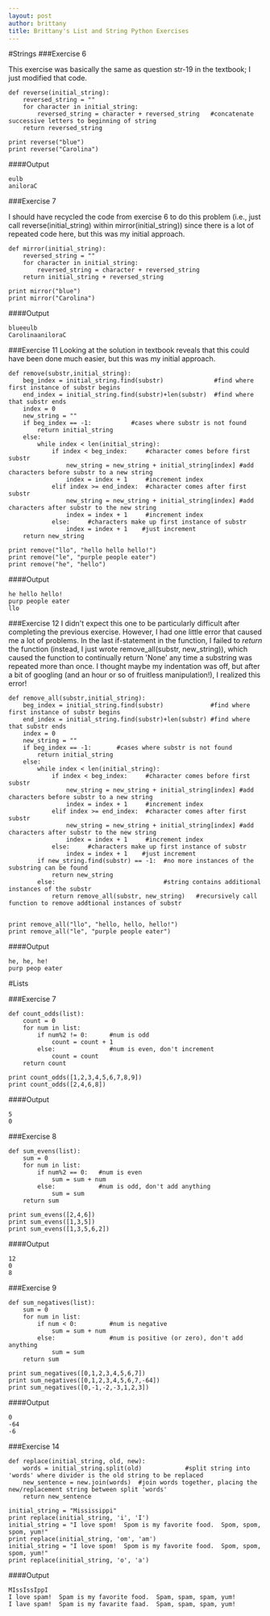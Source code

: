 ```yaml
---
layout: post
author: brittany
title: Brittany's List and String Python Exercises
---
```


#Strings
###Exercise 6

This exercise was basically the same as question str-19 in the textbook; I just modified that code.

```
def reverse(initial_string):
    reversed_string = ""
    for character in initial_string:
        reversed_string = character + reversed_string   #concatenate successive letters to beginning of string
    return reversed_string

print reverse("blue")
print reverse("Carolina")
```

####Output

```
eulb
aniloraC
```

###Exercise 7

I should have recycled the code from exercise 6 to do this problem (i.e., just call reverse(initial_string) within mirror(initial_string)) since there is a lot of repeated code here, but this was my initial approach.

```
def mirror(initial_string):
    reversed_string = ""
    for character in initial_string:
        reversed_string = character + reversed_string
    return initial_string + reversed_string

print mirror("blue")
print mirror("Carolina")
```

####Output

```
blueeulb
CarolinaaniloraC
```

###Exercise 11
Looking at the solution in textbook reveals that this could have been done much easier, but this was my initial approach.

```
def remove(substr,initial_string):
    beg_index = initial_string.find(substr)              #find where first instance of substr begins
    end_index = initial_string.find(substr)+len(substr)  #find where that substr ends
    index = 0
    new_string = ""
    if beg_index == -1:           #cases where substr is not found
        return initial_string
    else:
        while index < len(initial_string):
            if index < beg_index:     #character comes before first substr
                new_string = new_string + initial_string[index] #add characters before substr to a new string
                index = index + 1     #increment index
            elif index >= end_index:  #character comes after first substr
                new_string = new_string + initial_string[index] #add characters after substr to the new string
                index = index + 1     #increment index
            else:     #characters make up first instance of substr
                index = index + 1    #just increment  
    return new_string

print remove("llo", "hello hello hello!")
print remove("le", "purple people eater")
print remove("he", "hello")
```

####Output

```
he hello hello!
purp people eater
llo
```

###Exercise 12
I didn't expect this one to be particularly difficult after completing the previous exercise. However, I had one little error that caused me a lot of problems. In the last if-statement in the function, I failed to *return* the function (instead, I just wrote remove_all(substr, new_string)), which caused the function to continually return 'None' any time a substring was repeated more than once. I thought maybe my indentation was off, but after a bit of googling (and an hour or so of fruitless manipulation!), I realized this error!

```
def remove_all(substr,initial_string): 
    beg_index = initial_string.find(substr)             #find where first instance of substr begins
    end_index = initial_string.find(substr)+len(substr) #find where that substr ends
    index = 0
    new_string = ""
    if beg_index == -1:       #cases where substr is not found
        return initial_string
    else:
        while index < len(initial_string):
            if index < beg_index:     #character comes before first substr
                new_string = new_string + initial_string[index] #add characters before substr to a new string
                index = index + 1     #increment index
            elif index >= end_index:  #character comes after first substr
                new_string = new_string + initial_string[index] #add characters after substr to the new string
                index = index + 1     #increment index
            else:     #characters make up first instance of substr
                index = index + 1    #just increment
        if new_string.find(substr) == -1:  #no more instances of the substring can be found 
            return new_string      
        else:                              #string contains additional instances of the substr        
            return remove_all(substr, new_string)   #recursively call function to remove addtional instances of substr
                                                    

print remove_all("llo", "hello, hello, hello!")
print remove_all("le", "purple people eater")
```

####Output

```
he, he, he!
purp peop eater
```


#Lists

###Exercise 7

```
def count_odds(list):
    count = 0
    for num in list:
        if num%2 != 0:      #num is odd
            count = count + 1
        else:               #num is even, don't increment
            count = count
    return count

print count_odds([1,2,3,4,5,6,7,8,9])
print count_odds([2,4,6,8])
```

####Output

```
5
0
```

###Exercise 8

```
def sum_evens(list):
    sum = 0
    for num in list:
        if num%2 == 0:   #num is even
            sum = sum + num
        else:            #num is odd, don't add anything
            sum = sum
    return sum                  
            
print sum_evens([2,4,6])
print sum_evens([1,3,5])
print sum_evens([1,3,5,6,2])
```

####Output

```
12
0
8
```


###Exercise 9

```
def sum_negatives(list):
    sum = 0
    for num in list:
        if num < 0:         #num is negative
            sum = sum + num
        else:               #num is positive (or zero), don't add anything
            sum = sum
    return sum

print sum_negatives([0,1,2,3,4,5,6,7])
print sum_negatives([0,1,2,3,4,5,6,7,-64])
print sum_negatives([0,-1,-2,-3,1,2,3])
```

####Output

```
0
-64
-6
```

###Exercise 14

```
def replace(initial_string, old, new):
    words = initial_string.split(old)            #split string into 'words' where divider is the old string to be replaced
    new_sentence = new.join(words)  #join words together, placing the new/replacement string between split 'words' 
    return new_sentence

initial_string = "Mississippi"
print replace(initial_string, 'i', 'I')
initial_string = "I love spom!  Spom is my favorite food.  Spom, spom, spom, yum!"
print replace(initial_string, 'om', 'am')
initial_string = "I love spom!  Spom is my favorite food.  Spom, spom, spom, yum!"
print replace(initial_string, 'o', 'a')
```

####Output

```
MIssIssIppI
I love spam!  Spam is my favorite food.  Spam, spam, spam, yum!
I lave spam!  Spam is my favarite faad.  Spam, spam, spam, yum!
```


